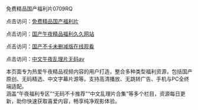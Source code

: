 免费精品国产福利片0709RQ

点击访问：<a href="https://heiliaoll4qsx.pages.dev/">免费精品国产福利片</a>

点击访问：<a href="https://heiliaowzu4ur.pages.dev/">国产午夜精品福利久久网站</a>

点击访问：<a href="https://heiliaozj3tjd.pages.dev/">国产不卡未删减版在线观看</a>

点击访问：<a href="https://heiliaoe8ajia.pages.dev/">中文午夜乱理片无码av</a>

本页面专为热爱午夜精品视频内容的用户打造，整合多种类型福利资源，包括国产原创、无码精选、中文字幕片源等。支持高清播放、无跳转广告、手机与PC全终端适配。  
涵盖“午夜福利专区”“无码不卡推荐”“中文乱理片合集”等多个栏目，资源每日更新，助你快速获取喜爱内容，畅享纯净观影体验。

<span style="display:none;">[Canonical link](https://github.com/E20250709/So4 ）</span>
